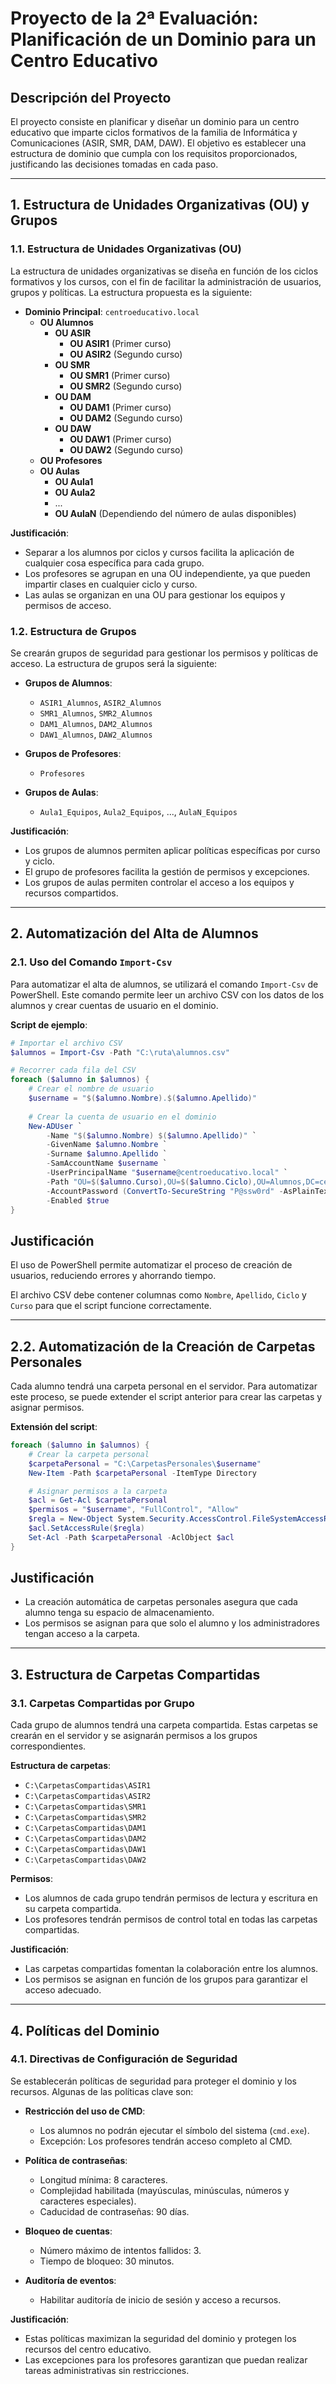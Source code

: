 # Proyecto de la 2ª Evaluación: Planificación de un Dominio para un Centro Educativo

## Descripción del Proyecto
El proyecto consiste en planificar y diseñar un dominio para un centro educativo que imparte ciclos formativos de la familia de Informática y Comunicaciones (ASIR, SMR, DAM, DAW). El objetivo es establecer una estructura de dominio que cumpla con los requisitos proporcionados, justificando las decisiones tomadas en cada paso.

---

## 1. Estructura de Unidades Organizativas (OU) y Grupos

### 1.1. Estructura de Unidades Organizativas (OU)
La estructura de unidades organizativas se diseña en función de los ciclos formativos y los cursos, con el fin de facilitar la administración de usuarios, grupos y políticas. La estructura propuesta es la siguiente:

- **Dominio Principal**: `centroeducativo.local`
  - **OU Alumnos**
    - **OU ASIR**
      - **OU ASIR1** (Primer curso)
      - **OU ASIR2** (Segundo curso)
    - **OU SMR**
      - **OU SMR1** (Primer curso)
      - **OU SMR2** (Segundo curso)
    - **OU DAM**
      - **OU DAM1** (Primer curso)
      - **OU DAM2** (Segundo curso)
    - **OU DAW**
      - **OU DAW1** (Primer curso)
      - **OU DAW2** (Segundo curso)
  - **OU Profesores**
  - **OU Aulas**
    - **OU Aula1**
    - **OU Aula2**
    - ...
    - **OU AulaN** (Dependiendo del número de aulas disponibles)

**Justificación**:
- Separar a los alumnos por ciclos y cursos facilita la aplicación de cualquier cosa específica para cada grupo.
- Los profesores se agrupan en una OU independiente, ya que pueden impartir clases en cualquier ciclo y curso.
- Las aulas se organizan en una OU para gestionar los equipos y permisos de acceso.

### 1.2. Estructura de Grupos
Se crearán grupos de seguridad para gestionar los permisos y políticas de acceso. La estructura de grupos será la siguiente:

- **Grupos de Alumnos**:
  - `ASIR1_Alumnos`, `ASIR2_Alumnos`
  - `SMR1_Alumnos`, `SMR2_Alumnos`
  - `DAM1_Alumnos`, `DAM2_Alumnos`
  - `DAW1_Alumnos`, `DAW2_Alumnos`

- **Grupos de Profesores**:
  - `Profesores`

- **Grupos de Aulas**:
  - `Aula1_Equipos`, `Aula2_Equipos`, ..., `AulaN_Equipos`

**Justificación**:
- Los grupos de alumnos permiten aplicar políticas específicas por curso y ciclo.
- El grupo de profesores facilita la gestión de permisos y excepciones.
- Los grupos de aulas permiten controlar el acceso a los equipos y recursos compartidos.

---

## 2. Automatización del Alta de Alumnos

### 2.1. Uso del Comando `Import-Csv`
Para automatizar el alta de alumnos, se utilizará el comando `Import-Csv` de PowerShell. Este comando permite leer un archivo CSV con los datos de los alumnos y crear cuentas de usuario en el dominio.

**Script de ejemplo**:
```powershell
# Importar el archivo CSV
$alumnos = Import-Csv -Path "C:\ruta\alumnos.csv"

# Recorrer cada fila del CSV
foreach ($alumno in $alumnos) {
    # Crear el nombre de usuario 
    $username = "$($alumno.Nombre).$($alumno.Apellido)"
    
    # Crear la cuenta de usuario en el dominio
    New-ADUser `
        -Name "$($alumno.Nombre) $($alumno.Apellido)" `
        -GivenName $alumno.Nombre `
        -Surname $alumno.Apellido `
        -SamAccountName $username `
        -UserPrincipalName "$username@centroeducativo.local" `
        -Path "OU=$($alumno.Curso),OU=$($alumno.Ciclo),OU=Alumnos,DC=centroeducativo,DC=local" `
        -AccountPassword (ConvertTo-SecureString "P@ssw0rd" -AsPlainText -Force) `
        -Enabled $true
}
```
## Justificación

El uso de PowerShell permite automatizar el proceso de creación de usuarios, reduciendo errores y ahorrando tiempo.

El archivo CSV debe contener columnas como `Nombre`, `Apellido`, `Ciclo` y `Curso` para que el script funcione correctamente.

---

## 2.2. Automatización de la Creación de Carpetas Personales
Cada alumno tendrá una carpeta personal en el servidor. Para automatizar este proceso, se puede extender el script anterior para crear las carpetas y asignar permisos.

**Extensión del script**:
```powershell
foreach ($alumno in $alumnos) {
    # Crear la carpeta personal
    $carpetaPersonal = "C:\CarpetasPersonales\$username"
    New-Item -Path $carpetaPersonal -ItemType Directory

    # Asignar permisos a la carpeta
    $acl = Get-Acl $carpetaPersonal
    $permisos = "$username", "FullControl", "Allow"
    $regla = New-Object System.Security.AccessControl.FileSystemAccessRule($permisos)
    $acl.SetAccessRule($regla)
    Set-Acl -Path $carpetaPersonal -AclObject $acl
}
```

## Justificación

- La creación automática de carpetas personales asegura que cada alumno tenga su espacio de almacenamiento.
- Los permisos se asignan para que solo el alumno y los administradores tengan acceso a la carpeta.

---

## 3. Estructura de Carpetas Compartidas

### 3.1. Carpetas Compartidas por Grupo
Cada grupo de alumnos tendrá una carpeta compartida. Estas carpetas se crearán en el servidor y se asignarán permisos a los grupos correspondientes.

**Estructura de carpetas**:
- `C:\CarpetasCompartidas\ASIR1`
- `C:\CarpetasCompartidas\ASIR2`
- `C:\CarpetasCompartidas\SMR1`
- `C:\CarpetasCompartidas\SMR2`
- `C:\CarpetasCompartidas\DAM1`
- `C:\CarpetasCompartidas\DAM2`
- `C:\CarpetasCompartidas\DAW1`
- `C:\CarpetasCompartidas\DAW2`

**Permisos**:
- Los alumnos de cada grupo tendrán permisos de lectura y escritura en su carpeta compartida.
- Los profesores tendrán permisos de control total en todas las carpetas compartidas.

**Justificación**:
- Las carpetas compartidas fomentan la colaboración entre los alumnos.
- Los permisos se asignan en función de los grupos para garantizar el acceso adecuado.

---

## 4. Políticas del Dominio

### 4.1. Directivas de Configuración de Seguridad
Se establecerán políticas de seguridad para proteger el dominio y los recursos. Algunas de las políticas clave son:

- **Restricción del uso de CMD**:
  - Los alumnos no podrán ejecutar el símbolo del sistema (`cmd.exe`).
  - Excepción: Los profesores tendrán acceso completo al CMD.

- **Política de contraseñas**:
  - Longitud mínima: 8 caracteres.
  - Complejidad habilitada (mayúsculas, minúsculas, números y caracteres especiales).
  - Caducidad de contraseñas: 90 días.

- **Bloqueo de cuentas**:
  - Número máximo de intentos fallidos: 3.
  - Tiempo de bloqueo: 30 minutos.

- **Auditoría de eventos**:
  - Habilitar auditoría de inicio de sesión y acceso a recursos.

**Justificación**:
- Estas políticas maximizan la seguridad del dominio y protegen los recursos del centro educativo.
- Las excepciones para los profesores garantizan que puedan realizar tareas administrativas sin restricciones.
